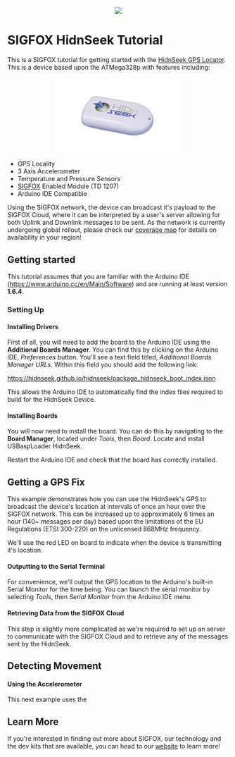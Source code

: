 <p align="center"><img src ="http://makers.sigfox.com/img/sigfox-logo-black.svg" width="300"></p>

# SIGFOX HidnSeek Tutorial
This is a SIGFOX tutorial for getting started with the [HidnSeek GPS Locator](https://www.hidnseek.fr/). This is a device based upon the ATMega328p with features including:

<p align="center"><img src ="https://raw.githubusercontent.com/Bucknalla/Sigfox-Hidnseek-Tutorial/master/Resources/images/hidnseek.png" width="300"></p>

* GPS Locality
* 3 Axis Accelerometer
* Temperature and Pressure Sensors
* [SIGFOX](https://sigfox.com) Enabled Module (TD 1207)
* Arduino IDE Compatible

Using the SIGFOX network, the device can broadcast it's payload to the SIGFOX Cloud, where it can be interpreted by a user's server allowing for both Uplink and Downlink messages to be sent. As the network is currently undergoing global rollout, please check our [coverage map](http://www.sigfox.com/coverage) for details on availability in your region!

## Getting started
This tutorial assumes that you are familiar with the Arduino IDE (https://www.arduino.cc/en/Main/Software) and are running at least version **1.6.4**.

### Setting Up



#### Installing Drivers

First of all, you will need to add the board to the Arduino IDE using the **Additional Boards Manager**. You can find this by clicking on the Arduino IDE, *Preferences* button. You'll see a text field titled, *Additional Boards Manager URLs*. Within this field you should add the following link:

https://hidnseek.github.io/hidnseek/package_hidnseek_boot_index.json

This allows the Arduino IDE to automatically find the index files required to build for the HidnSeek Device.

#### Installing Boards

You will now need to install the board. You can do this by navigating to the **Board Manager**, located under *Tools*, then *Board*. Locate and install USBaspLoader HidnSeek.

Restart the Arduino IDE and check that the board has correctly installed.

## Getting a GPS Fix

This example demonstrates how you can use the HidnSeek's GPS to broadcast the device's location at intervals of once an hour over the SIGFOX network. This can be increased up to approximately 6 times an hour (140~ messages per day) based upon the limitations of the EU Regulations (ETSI 300-220) on the unlicensed 868MHz frequency.

We'll use the red LED on board to indicate when the device is transmitting it's location.

#### Outputting to the Serial Terminal

For convenience, we'll output the GPS location to the Arduino's built-in Serial Monitor for the time being. You can launch the serial monitor by selecting *Tools*, then *Serial Monitor* from the Arduino IDE menu.

#### Retrieving Data from the SIGFOX Cloud

This step is slightly more complicated as we're required to set up an server to communicate with the SIGFOX Cloud and to retrieve any of the messages sent by the HidnSeek.

## Detecting Movement

#### Using the Accelerometer

This next example uses the

## Learn More

If you're interested in finding out more about SIGFOX, our technology and the dev kits that are available, you can head to our [website](http://makers.sigfox.com) to learn more!
